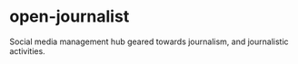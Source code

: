 # open-journalist
Social media management hub geared towards journalism, and journalistic activities. 

